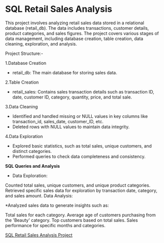 # SQL Retail Sales Analysis
This project involves analyzing retail sales data stored in a relational database (retail_db). The data includes transactions, customer details, product categories, and sales figures. The project covers various stages of data management, including database creation, table creation, data cleaning, exploration, and analysis.

Project Structure:-

1.Database Creation
- retail_db: The main database for storing sales data.
  
2.Table Creation
- retail_sales: Contains sales transaction details such as transaction ID, date, customer ID, category, quantity, price, and total sale.

3.Data Cleaning
- Identified and handled missing or NULL values in key columns like transaction_id, sales_date, customer_ID, etc.
- Deleted rows with NULL values to maintain data integrity.
  
4.Data Exploration
- Explored basic statistics, such as total sales, unique customers, and distinct categories.
- Performed queries to check data completeness and consistency.
  
**SQL Queries and Analysis**

* Data Exploration:

Counted total sales, unique customers, and unique product categories.
Retrieved specific sales data for exploration by transaction date, category, and sales amount.
Data Analysis:

*Analyzed sales data to generate insights such as:

Total sales for each category.
Average age of customers purchasing from the 'Beauty' category.
Top customers based on total sales.
Sales performance for specific months and categories.


[SQL Retail Sales Analysis Project](https://github.com/Suniljoshi-2003/SQL-Retail-Sales-Analysis)

